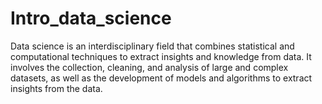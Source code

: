 # Intro_data_science
Data science is an interdisciplinary field that combines statistical and computational techniques to extract insights and knowledge from data. It involves the collection, cleaning, and analysis of large and complex datasets, as well as the development of models and algorithms to extract insights from the data.
